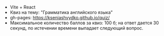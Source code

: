* Vite + React
* Квиз на тему: "Грамматика английского языка"
* gh-pages: https://kseniashvydko.github.io/quiz/
* Максимальное количество баллов за квиз: 100 б; на ответ дается 30 секунд, по истечении времени выпадает следующий вопрос.
